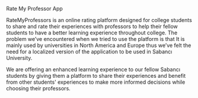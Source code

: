 Rate My Professor App

RateMyProfessors is an online rating platform designed for college students to share and rate their experiences with professors to help their fellow students to have a better learning experience throughout college. The problem we’ve encountered when we tried to use the platform is that It is mainly used by universities in North America and Europe thus we’ve felt the need for a localized version of the application to be used in Sabancı University.

We are offering an enhanced learning experience to our fellow Sabancı students by giving them a platform to share their experiences and benefit from other students' experiences to make more informed decisions while choosing their professors.
